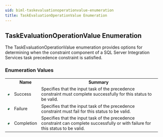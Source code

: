 ```yaml
---
uid: biml-taskevaluationoperationvalue-enumeration
title: TaskEvaluationOperationValue Enumeration
---
```


## TaskEvaluationOperationValue Enumeration

<div class="LanguageSummary"><div class ="SummaryItem">The TaskEvaluationOperationValue enumeration provides options for determining when the constraint component of a SQL Server Integration Services task precedence constraint is satisfied.</div></div>
<div class="EnumValueGroup">

### Enumeration Values

<table id="EnumValue" class="MemberList"><tbody><tr><th class="MemberTypeIconColumnHeader">&nbsp;</th><th class="MemberNameColumnHeader">Name</th><th class="MemberSummaryColumnHeader">Summary</th></tr><tr class="cd0"><td align="center" class="MemberTypeIcon"><img src="enumValue.png"></img></td><td class="MemberName">Success</td><td class="MemberSummary"><div class ="SummaryItem">Specifies that the input task of the precedence constraint must complete successfully for this status to be valid.</div></td></tr><tr class="cd1"><td align="center" class="MemberTypeIcon"><img src="enumValue.png"></img></td><td class="MemberName">Failure</td><td class="MemberSummary"><div class ="SummaryItem">Specifies that the input task of the precedence constraint must fail for this status to be valid.</div></td></tr><tr class="cd0"><td align="center" class="MemberTypeIcon"><img src="enumValue.png"></img></td><td class="MemberName">Completion</td><td class="MemberSummary"><div class ="SummaryItem">Specifies that the input task of the precedence constraint can complete successfully or with failure for this status to be valid.</div></td></tr></tbody></table>
</div>
